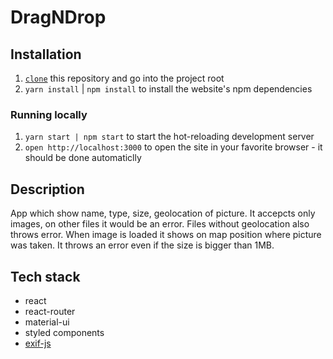 # DragNDrop


## Installation

1. [`clone`](https://github.com/michau132/DragNDrop.git) this repository and go into the project root
1. `yarn install` | `npm install` to install the website's npm dependencies

### Running locally

1. `yarn start | npm start` to start the hot-reloading development server 
1. `open http://localhost:3000` to open the site in your favorite browser - it should be done automaticlly


## Description
App which show name, type, size, geolocation of picture. It accepcts only images, on other files it would be an error. Files without geolocation also throws error. When image is loaded it shows on map position where picture was taken. It throws an error even if the size is bigger than 1MB.


## Tech stack
+ react
+ react-router
+ material-ui
+ styled components
+ [exif-js](https://github.com/exif-js/exif-js)

